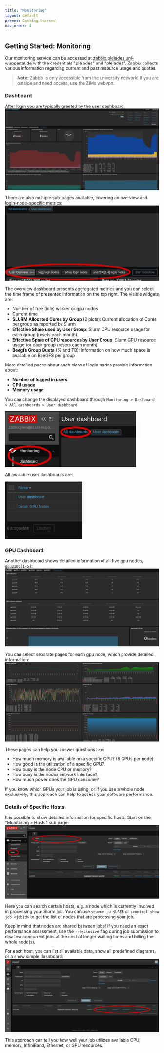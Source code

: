 ```yaml
---
title: "Monitoring"
layout: default
parent: Getting Started
nav_order: 4
---
```


## Getting Started: Monitoring
Our monitoring service can be accessed at [zabbix.pleiades.uni-wuppertal.de](https://zabbix.pleiades.uni-wuppertal.de/) with the credentials "pleiades" and "pleiades".
Zabbix collects various information regarding current and past resource usage and quotas.

> **Note:** Zabbix is only accessible from the university network! If you are outside and need access, use the ZIMs webvpn.


### Dashboard
After login you are typically greeted by the user dashboard:
[![Dashboard overview](../assets/img/zabbix/user_dashboard.jpg)](../assets/img/zabbix/user_dashboard.jpg)

There are also multiple sub-pages available, covering an overview and login-node-specific metrics:
[![Dashboard overview](../assets/img/zabbix/dashboard_pages.jpg)](../assets/img/zabbix/dashboard_pages.jpg)

The overview dashboard presents aggregated metrics and you can select the time frame of presented information on the top right.
The visible widgets are:
* Number of free (idle) worker or gpu nodes
* Current time
* **SLURM Allocated Cores by Group** (2 plots): Current allocation of Cores per group as reported by Slurm
* **Effective Share used by User Group**: Slurm CPU resource usage for each group (resets each month)
* **Effective Spare of GPU resources by User Group**: Slurm GPU resource usage for each group (resets each month)
* **Beegfs Group Quota** (% and TB): Information on how much space is available on BeeGFS per group

More detailed pages about each class of login nodes provide information about:
* **Number of logged in users**
* **CPU usage**
* **Memory usage**

You can change the displayed dashboard through `Monitoring > Dashboard > All dashboards > User dashboard`:

[![Dashboard overview](../assets/img/zabbix/dashboard.jpg)](../assets/img/zabbix/dashboard.jpg)

All available user dashboards are:

[![Dashboard overview](../assets/img/zabbix/available_dashboards.jpg)](../assets/img/zabbix/available_dashboards.jpg)


### GPU Dashboard
Another dashboard shows detailed information of all five gpu nodes, `gpu2100[1-5]`:
[![Dashboard overview](../assets/img/zabbix/gpu_dashboard.jpg)](../assets/img/zabbix/gpu_dashboard.jpg)

You can select separate pages for each gpu node, which provide detailed information:
[![Dashboard overview](../assets/img/zabbix/gpu_dashboard_detail.jpg)](../assets/img/zabbix/gpu_dashboard_detail.jpg)

These pages can help you answer questions like:
* How much memory is available on a specific GPU? (8 GPUs per node)
* How good is the utilization of a specific GPU?
* How busy is the node CPU or memory?
* How busy is the nodes network interface?
* How much power does the GPU consume?

If you know which GPUs your job is using, or if you use a whole node exclusively, this approach can help to assess your software performance.


### Details of Specific Hosts
It is possible to show detailed information for specific hosts.
Start on the "Monitoring > Hosts" sub page:
[![Host overview](../assets/img/zabbix/host_info_1.png)](../assets/img/zabbix/host_info_1.png)

Here you can search certain hosts, e.g. a node which is currently involved in processing your Slurm job.
You can use `squeue -u $USER` or `scontrol show job <jobid>` to get the list of nodes that are processing your job.

Keep in mind that nodes are shared between jobs!
If you need an exact performance assessment, use the `--exclusive` flag during job submission to disallow concurrent jobs at the cost of longer waiting times and billing the whole node(s).

For each host, you can list all available data, show all predefined diagrams, or a show simple dashboard:
[![Host options](../assets/img/zabbix/host_info_2.png)](../assets/img/zabbix/host_info_2.png)

This approach can tell you how well your job utilizes available CPU, memory, InfiniBand, Ethernet, or GPU resources.
